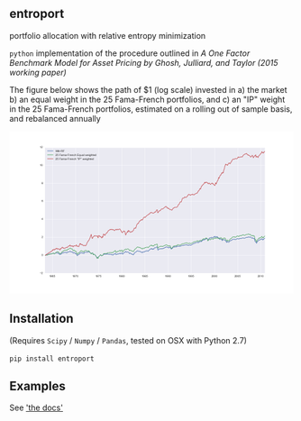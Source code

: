 ## entroport
portfolio allocation with relative entropy minimization

`python` implementation of the procedure outlined in *A One Factor Benchmark Model for Asset Pricing by Ghosh, Julliard, and Taylor (2015 working paper)*


The figure below shows the path of $1 (log scale) invested in a) the market b) an equal weight in the 25 Fama-French portfolios, and c) an "IP" weight in the 25 Fama-French portfolios, estimated on a rolling out of sample basis, and rebalanced annually

![alt tag](plot1.png)

## Installation
(Requires `Scipy` / `Numpy` / `Pandas`, tested on OSX with Python 2.7)

`pip install entroport`

## Examples
See ['the docs'](http://pythonhosted.org/entroport/)
